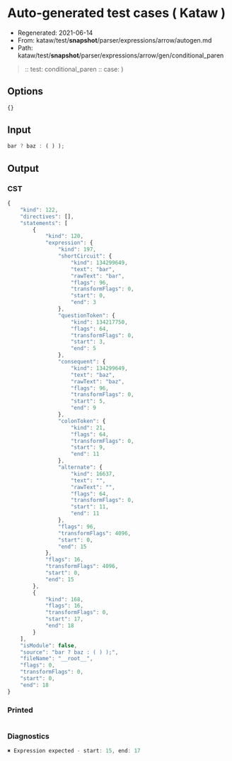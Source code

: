 # Auto-generated test cases ( Kataw )
- Regenerated: 2021-06-14
- From: kataw/test/__snapshot__/parser/expressions/arrow/autogen.md
- Path: kataw/test/__snapshot__/parser/expressions/arrow/gen/conditional_paren
> :: test: conditional_paren
> :: case: )
## Options

`````js
{}
`````
## Input

`````js
bar ? baz : ( ) );
`````
## Output

### CST

```javascript
{
    "kind": 122,
    "directives": [],
    "statements": [
        {
            "kind": 120,
            "expression": {
                "kind": 197,
                "shortCircuit": {
                    "kind": 134299649,
                    "text": "bar",
                    "rawText": "bar",
                    "flags": 96,
                    "transformFlags": 0,
                    "start": 0,
                    "end": 3
                },
                "questionToken": {
                    "kind": 134217750,
                    "flags": 64,
                    "transformFlags": 0,
                    "start": 3,
                    "end": 5
                },
                "consequent": {
                    "kind": 134299649,
                    "text": "baz",
                    "rawText": "baz",
                    "flags": 96,
                    "transformFlags": 0,
                    "start": 5,
                    "end": 9
                },
                "colonToken": {
                    "kind": 21,
                    "flags": 64,
                    "transformFlags": 0,
                    "start": 9,
                    "end": 11
                },
                "alternate": {
                    "kind": 16637,
                    "text": "",
                    "rawText": "",
                    "flags": 64,
                    "transformFlags": 0,
                    "start": 11,
                    "end": 11
                },
                "flags": 96,
                "transformFlags": 4096,
                "start": 0,
                "end": 15
            },
            "flags": 16,
            "transformFlags": 4096,
            "start": 0,
            "end": 15
        },
        {
            "kind": 168,
            "flags": 16,
            "transformFlags": 0,
            "start": 17,
            "end": 18
        }
    ],
    "isModule": false,
    "source": "bar ? baz : ( ) );",
    "fileName": "__root__",
    "flags": 0,
    "transformFlags": 0,
    "start": 0,
    "end": 18
}
```

### Printed

```javascript

```

### Diagnostics

```javascript
✖ Expression expected - start: 15, end: 17

```


